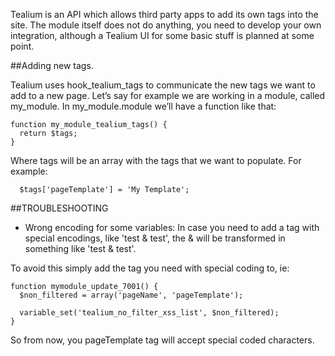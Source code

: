 Tealium is an API which allows third party apps to add its own tags into the site.
The module itself does not do anything, you need to develop your own integration,
although a Tealium UI for some basic stuff is planned at some point.

##Adding new tags.

Tealium uses hook_tealium_tags to communicate the new tags we want to add to a
new page. Let’s say for example we are working in a module, called my_module.
In my_module.module we’ll have a function like that:

```
function my_module_tealium_tags() {
  return $tags;
}
```

Where tags will be an array with the tags that we want to populate.
For example:

```
  $tags['pageTemplate'] = 'My Template';
```

##TROUBLESHOOTING
- Wrong encoding for some variables:
In case you need to add a tag with special encodings, like 'test & test', the
& will be transformed in something like 'test &amp; test'.

To avoid this simply add the tag you need with special coding to, ie:

```
function mymodule_update_7001() {
  $non_filtered = array('pageName', 'pageTemplate');

  variable_set('tealium_no_filter_xss_list', $non_filtered);
}
```

So from now, you pageTemplate tag will accept special coded characters.
